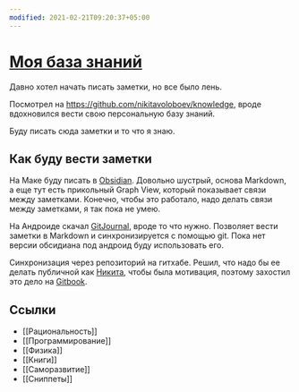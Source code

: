 ```yaml
---
modified: 2021-02-21T09:20:37+05:00
---
```


# [Моя база знаний](https://ndrewnee.gitbook.io/wiki)

Давно хотел начать писать заметки, но все было лень.

Посмотрел на https://github.com/nikitavoloboev/knowledge, вроде вдохновился вести свою персональную базу знаний.

Буду писать сюда заметки и то что я знаю.

## Как буду вести заметки

На Маке буду писать в [Obsidian](https://obsidian.md/). Довольно шустрый, основа Markdown, а еще тут есть прикольный Graph View, который показывает связи между заметками. Конечно, чтобы это работало, надо делать связи между заметками, я так пока не умею.

На Андроиде скачал [GitJournal](https://gitjournal.io/), вроде то что нужно. Позволяет вести заметки в Markdown и синхронизируется с помощью git. Пока нет версии обсидиана под андроид буду использовать его.

Синхронизация через репозиторий на гитхабе.
Решил, что надо бы ее делать публичной как [Никита](https://github.com/nikitavoloboev/knowledge), чтобы была мотивация, поэтому захостил это дело на [Gitbook](https://ndrewnee.gitbook.io/wiki).

##  Ссылки

- [[Рациональность]]
- [[Программирование]]
- [[Физика]]
- [[Книги]]
- [[Саморазвитие]]
- [[Сниппеты]]